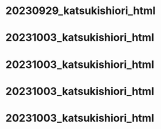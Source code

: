 # 20230929_katsukishiori_html
# 20231003_katsukishiori_html
# 20231003_katsukishiori_html
# 20231003_katsukishiori_html
# 20231003_katsukishiori_html
